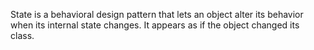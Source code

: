 State is a behavioral design pattern that lets an object alter its behavior when its internal state changes. It appears as if the object changed its class.